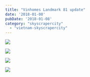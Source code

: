 ```yaml
---
title: "Vinhomes Landmark 81 update"
date: '2018-01-08'
pubDate: '2018-01-08'
category: "skyscrapercity"
  - "vietnam-skyscrapercity"
---
```


![](https://malparty.cluster010.ovh.net/wp-content/uploads/2018/01/img_20180107_1618582716960194603640098.jpg)

![](https://malparty.cluster010.ovh.net/wp-content/uploads/2018/01/img_20180107_1618407597952740035167742.jpg)

![](https://malparty.cluster010.ovh.net/wp-content/uploads/2018/01/img_20180107_161852958141716439750509.jpg)

![](https://malparty.cluster010.ovh.net/wp-content/uploads/2018/01/img_20180107_1606114548330807541783407.jpg)
